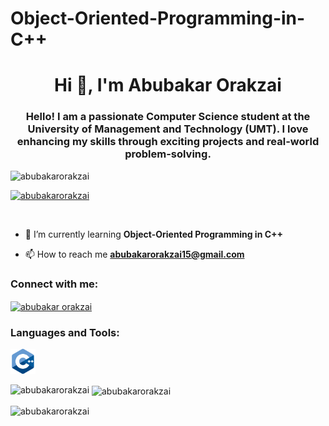 # Object-Oriented-Programming-in-C++
<h1 align="center">Hi 👋, I'm Abubakar Orakzai</h1>
<h3 align="center">Hello! I am a passionate Computer Science student at the University of Management and Technology (UMT). I love enhancing my skills through exciting projects and real-world problem-solving.</h3>

<p align="left"> <img src="https://komarev.com/ghpvc/?username=abubakarorakzai&label=Profile%20views&color=0e75b6&style=flat" alt="abubakarorakzai" /> </p>

<p align="left"> <a href="https://github.com/ryo-ma/github-profile-trophy"><img src="https://github-profile-trophy.vercel.app/?username=abubakarorakzai" alt="abubakarorakzai" /></a> </p>

<p align="left"> <a href="https://twitter.com/" target="blank"><img src="https://img.shields.io/twitter/follow/?logo=twitter&style=for-the-badge" alt="" /></a> </p>

- 🌱 I’m currently learning **Object-Oriented Programming in C++**

- 📫 How to reach me **abubakarorakzai15@gmail.com**

<h3 align="left">Connect with me:</h3>
<p align="left">
<a href="https://linkedin.com/in/abubakar orakzai" target="blank"><img align="center" src="https://raw.githubusercontent.com/rahuldkjain/github-profile-readme-generator/master/src/images/icons/Social/linked-in-alt.svg" alt="abubakar orakzai" height="30" width="40" /></a>
</p>

<h3 align="left">Languages and Tools:</h3>
<p align="left"> 
  <a href="https://www.w3schools.com/cpp/" target="_blank" rel="noreferrer"> 
    <img src="https://raw.githubusercontent.com/devicons/devicon/master/icons/cplusplus/cplusplus-original.svg" alt="C++" width="40" height="40"/> 
  </a> 
</p>

<p><img align="left" src="https://github-readme-stats.vercel.app/api/top-langs?username=abubakarorakzai&show_icons=true&locale=en&layout=compact" alt="abubakarorakzai" /></p>

<p>&nbsp;<img align="center" src="https://github-readme-stats.vercel.app/api?username=abubakarorakzai&show_icons=true&locale=en" alt="abubakarorakzai" /></p>

<p><img align="center" src="https://github-readme-streak-stats.herokuapp.com/?user=abubakarorakzai&" alt="abubakarorakzai" /></p>
